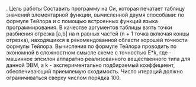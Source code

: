 . Цель работы
Составить программу на Си, которая печатает таблицу значений элементарной функции, вычисленной двумя способами: 
по формуле Тейлора и с помощью встроенных функций языка программирования.
В качестве аргументов таблицы взять точки разбиения отрезка [a,b] на n равных частей (n + 1 точка включая концы отрезка),
находящихся в рекомендованной области хорошей точности формулы Тейлора. 
Вычисления по формуле Тейлора проводить по экономной в сложностном смысле схеме с точностью E*k, 
где - машинное эпсилон аппаратно реализованного вещественного типа для данной ЭВМ, 
а k - экспериментально подбираемый коэффициент, обеспечивающий приемлемую сходимость. Число итераций должно ограничиваться сверху числом порядка 100.
